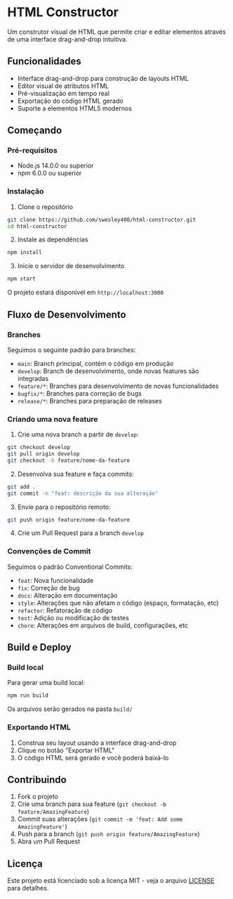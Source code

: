 # HTML Constructor

Um construtor visual de HTML que permite criar e editar elementos através de uma interface drag-and-drop intuitiva.

## Funcionalidades

- Interface drag-and-drop para construção de layouts HTML
- Editor visual de atributos HTML
- Pré-visualização em tempo real
- Exportação do código HTML gerado
- Suporte a elementos HTML5 modernos

## Começando

### Pré-requisitos

- Node.js 14.0.0 ou superior
- npm 6.0.0 ou superior

### Instalação

1. Clone o repositório
```bash
git clone https://github.com/swesley400/html-constructor.git
cd html-constructor
```

2. Instale as dependências
```bash
npm install
```

3. Inicie o servidor de desenvolvimento
```bash
npm start
```

O projeto estará disponível em `http://localhost:3000`

## Fluxo de Desenvolvimento

### Branches

Seguimos o seguinte padrão para branches:

- `main`: Branch principal, contém o código em produção
- `develop`: Branch de desenvolvimento, onde novas features são integradas
- `feature/*`: Branches para desenvolvimento de novas funcionalidades
- `bugfix/*`: Branches para correção de bugs
- `release/*`: Branches para preparação de releases

### Criando uma nova feature

1. Crie uma nova branch a partir de `develop`:
```bash
git checkout develop
git pull origin develop
git checkout -b feature/nome-da-feature
```

2. Desenvolva sua feature e faça commits:
```bash
git add .
git commit -m "feat: descrição da sua alteração"
```

3. Envie para o repositório remoto:
```bash
git push origin feature/nome-da-feature
```

4. Crie um Pull Request para a branch `develop`

### Convenções de Commit

Seguimos o padrão Conventional Commits:

- `feat`: Nova funcionalidade
- `fix`: Correção de bug
- `docs`: Alteração em documentação
- `style`: Alterações que não afetam o código (espaço, formatação, etc)
- `refactor`: Refatoração de código
- `test`: Adição ou modificação de testes
- `chore`: Alterações em arquivos de build, configurações, etc

## Build e Deploy

### Build local

Para gerar uma build local:

```bash
npm run build
```

Os arquivos serão gerados na pasta `build/`

### Exportando HTML

1. Construa seu layout usando a interface drag-and-drop
2. Clique no botão "Exportar HTML"
3. O código HTML será gerado e você poderá baixá-lo

## Contribuindo

1. Fork o projeto
2. Crie uma branch para sua feature (`git checkout -b feature/AmazingFeature`)
3. Commit suas alterações (`git commit -m 'feat: Add some AmazingFeature'`)
4. Push para a branch (`git push origin feature/AmazingFeature`)
5. Abra um Pull Request

## Licença

Este projeto está licenciado sob a licença MIT - veja o arquivo [LICENSE](LICENSE) para detalhes.
